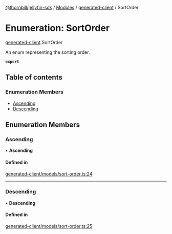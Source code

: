 [@thornbill/jellyfin-sdk](../README.md) / [Modules](../modules.md) / [generated-client](../modules/generated_client.md) / SortOrder

# Enumeration: SortOrder

[generated-client](../modules/generated_client.md).SortOrder

An enum representing the sorting order.

**`export`**

## Table of contents

### Enumeration Members

- [Ascending](generated_client.SortOrder.md#ascending)
- [Descending](generated_client.SortOrder.md#descending)

## Enumeration Members

### Ascending

• **Ascending**

#### Defined in

[generated-client/models/sort-order.ts:24](https://github.com/thornbill/jellyfin-sdk-typescript/blob/03092f3/src/generated-client/models/sort-order.ts#L24)

___

### Descending

• **Descending**

#### Defined in

[generated-client/models/sort-order.ts:25](https://github.com/thornbill/jellyfin-sdk-typescript/blob/03092f3/src/generated-client/models/sort-order.ts#L25)
